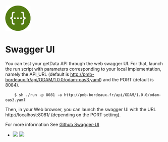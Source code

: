 ![Logo](swagger_logo.png)

# Swagger UI

You can test your getData API through the web swagger UI. For that, launch the run script with parameters corresponding to your local implementation, namely the API_URL (default is http://pmb-bordeaux.fr/api/ODAM/1.0.0/odam-oas3.yaml) and the PORT (default is 8084).
```
    $ sh ./run -p 8081 -a http://pmb-bordeaux.fr/api/ODAM/1.0.0/odam-oas3.yaml
```
Then, in your Web browser, you can launch the swagger UI with the URL http://localhost:8081/ (depending on the PORT setting).

For more information See [Github Swagger-UI](https://github.com/swagger-api/swagger-ui)

* [![](https://images.microbadger.com/badges/version/swaggerapi/swagger-ui.svg)](https://microbadger.com/images/swaggerapi/swagger-ui "Get your own version badge on microbadger.com")
[![](https://images.microbadger.com/badges/image/odam/swagger-ui-customized.svg)](https://microbadger.com/images/odam/swagger-ui-customized "Get your own image badge on microbadger.com")